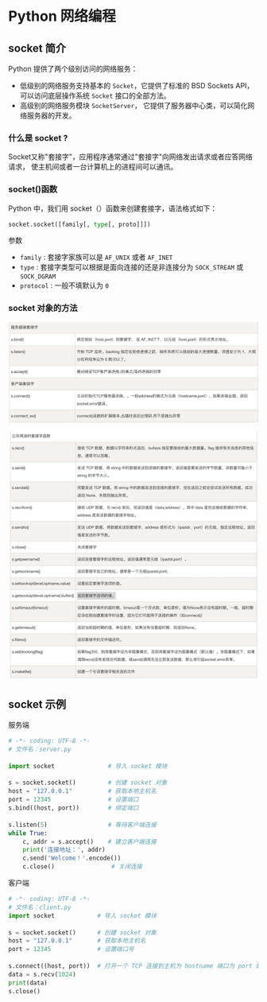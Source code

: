 # Python 网络编程

## socket 简介

Python 提供了两个级别访问的网络服务：

* 低级别的网络服务支持基本的 `Socket`，它提供了标准的 BSD Sockets API，可以访问底层操作系统 `Socket` 接口的全部方法。
* 高级别的网络服务模块 `SocketServer`， 它提供了服务器中心类，可以简化网络服务器的开发。

### 什么是 socket ?

Socket又称"套接字"，应用程序通常通过"套接字"向网络发出请求或者应答网络请求，
使主机间或者一台计算机上的进程间可以通讯。

### socket()函数

Python 中，我们用 socket（）函数来创建套接字，语法格式如下：

```python
socket.socket([family[, type[, proto]]])
```

参数

* `family` : 套接字家族可以是 `AF_UNIX` 或者 `AF_INET`
* `type` : 套接字类型可以根据是面向连接的还是非连接分为 `SOCK_STREAM` 或 `SOCK_DGRAM`
* `protocol` : 一般不填默认为 `0`

### socket 对象的方法

![socket server client](socket_server_client.jpg)

![socket public](socket_public.jpg)

## socket 示例

服务端

```python
# -*- coding: UTF-8 -*-
# 文件名：server.py

import socket               # 导入 socket 模块

s = socket.socket()         # 创建 socket 对象
host = "127.0.0.1"          # 获取本地主机名
port = 12345                # 设置端口
s.bind((host, port))        # 绑定端口

s.listen(5)                 # 等待客户端连接
while True:
    c, addr = s.accept()    # 建立客户端连接
    print('连接地址：', addr)
    c.send('Welcome！'.encode())
    c.close()                # 关闭连接
```

客户端

```python
# -*- coding: UTF-8 -*-
# 文件名：client.py
import socket            # 导入 socket 模块

s = socket.socket()      # 创建 socket 对象
host = "127.0.0.1"       # 获取本地主机名
port = 12345             # 设置端口号

s.connect((host, port))  # 打开一个 TCP 连接到主机为 hostname 端口为 port 的服务
data = s.recv(1024)
print(data)
s.close()
```
